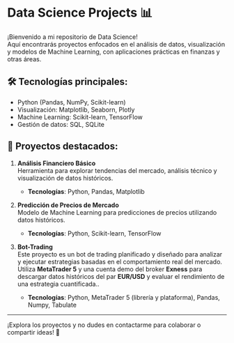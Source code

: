 # Data Science Projects 📊

¡Bienvenido a mi repositorio de Data Science!  
Aquí encontrarás proyectos enfocados en el análisis de datos, visualización y modelos de Machine Learning, con aplicaciones prácticas en finanzas y otras áreas.

## 🛠️ Tecnologías principales:
- Python (Pandas, NumPy, Scikit-learn)
- Visualización: Matplotlib, Seaborn, Plotly
- Machine Learning: Scikit-learn, TensorFlow
- Gestión de datos: SQL, SQLite

## 📂 Proyectos destacados:
1. **Análisis Financiero Básico**  
   Herramienta para explorar tendencias del mercado, análisis técnico y visualización de datos históricos.  
   - **Tecnologías**: Python, Pandas, Matplotlib  

2. **Predicción de Precios de Mercado**  
   Modelo de Machine Learning para predicciones de precios utilizando datos históricos.  
   - **Tecnologías**: Python, Scikit-learn, TensorFlow
     
3. **Bot-Trading**  
   Este proyecto es un bot de trading planificado y diseñado para analizar y ejecutar estrategias basadas en el comportamiento real del mercado. Utiliza **MetaTrader 5** y una cuenta demo del broker **Exness** para descargar datos históricos del par **EUR/USD** y evaluar el rendimiento de una estrategia cuantificada..  
   - **Tecnologías**: Python, MetaTrader 5 (librería y plataforma), Pandas, Numpy, Tabulate

---

¡Explora los proyectos y no dudes en contactarme para colaborar o compartir ideas! 🚀
